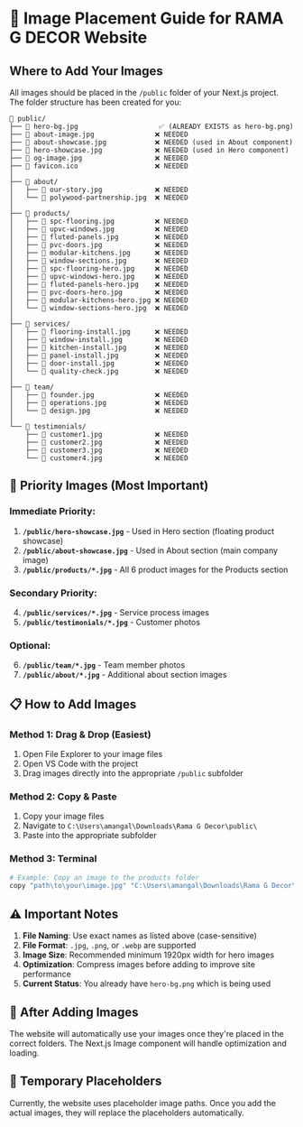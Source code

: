 # 📁 Image Placement Guide for RAMA G DECOR Website

## Where to Add Your Images

All images should be placed in the `/public` folder of your Next.js project. The folder structure has been created for you:

```
📁 public/
├── 📄 hero-bg.jpg                    ✅ (ALREADY EXISTS as hero-bg.png)
├── 📄 about-image.jpg               ❌ NEEDED
├── 📄 about-showcase.jpg            ❌ NEEDED (used in About component)
├── 📄 hero-showcase.jpg             ❌ NEEDED (used in Hero component)
├── 📄 og-image.jpg                  ❌ NEEDED
├── 📄 favicon.ico                   ❌ NEEDED
│
├── 📁 about/
│   ├── 📄 our-story.jpg             ❌ NEEDED
│   └── 📄 polywood-partnership.jpg  ❌ NEEDED
│
├── 📁 products/
│   ├── 📄 spc-flooring.jpg          ❌ NEEDED
│   ├── 📄 upvc-windows.jpg          ❌ NEEDED
│   ├── 📄 fluted-panels.jpg         ❌ NEEDED
│   ├── 📄 pvc-doors.jpg             ❌ NEEDED
│   ├── 📄 modular-kitchens.jpg      ❌ NEEDED
│   ├── 📄 window-sections.jpg       ❌ NEEDED
│   ├── 📄 spc-flooring-hero.jpg     ❌ NEEDED
│   ├── 📄 upvc-windows-hero.jpg     ❌ NEEDED
│   ├── 📄 fluted-panels-hero.jpg    ❌ NEEDED
│   ├── 📄 pvc-doors-hero.jpg        ❌ NEEDED
│   ├── 📄 modular-kitchens-hero.jpg ❌ NEEDED
│   └── 📄 window-sections-hero.jpg  ❌ NEEDED
│
├── 📁 services/
│   ├── 📄 flooring-install.jpg      ❌ NEEDED
│   ├── 📄 window-install.jpg        ❌ NEEDED
│   ├── 📄 kitchen-install.jpg       ❌ NEEDED
│   ├── 📄 panel-install.jpg         ❌ NEEDED
│   ├── 📄 door-install.jpg          ❌ NEEDED
│   └── 📄 quality-check.jpg         ❌ NEEDED
│
├── 📁 team/
│   ├── 📄 founder.jpg               ❌ NEEDED
│   ├── 📄 operations.jpg            ❌ NEEDED
│   └── 📄 design.jpg                ❌ NEEDED
│
└── 📁 testimonials/
    ├── 📄 customer1.jpg             ❌ NEEDED
    ├── 📄 customer2.jpg             ❌ NEEDED
    ├── 📄 customer3.jpg             ❌ NEEDED
    └── 📄 customer4.jpg             ❌ NEEDED
```

## 🎯 Priority Images (Most Important)

### **Immediate Priority:**
1. **`/public/hero-showcase.jpg`** - Used in Hero section (floating product showcase)
2. **`/public/about-showcase.jpg`** - Used in About section (main company image)
3. **`/public/products/*.jpg`** - All 6 product images for the Products section

### **Secondary Priority:**
4. **`/public/services/*.jpg`** - Service process images
5. **`/public/testimonials/*.jpg`** - Customer photos

### **Optional:**
6. **`/public/team/*.jpg`** - Team member photos
7. **`/public/about/*.jpg`** - Additional about section images

## 📋 How to Add Images

### **Method 1: Drag & Drop (Easiest)**
1. Open File Explorer to your image files
2. Open VS Code with the project
3. Drag images directly into the appropriate `/public` subfolder

### **Method 2: Copy & Paste**
1. Copy your image files
2. Navigate to `C:\Users\amangal\Downloads\Rama G Decor\public\`
3. Paste into the appropriate subfolder

### **Method 3: Terminal**
```bash
# Example: Copy an image to the products folder
copy "path\to\your\image.jpg" "C:\Users\amangal\Downloads\Rama G Decor\public\products\"
```

## ⚠️ Important Notes

1. **File Naming**: Use exact names as listed above (case-sensitive)
2. **File Format**: `.jpg`, `.png`, or `.webp` are supported
3. **Image Size**: Recommended minimum 1920px width for hero images
4. **Optimization**: Compress images before adding to improve site performance
5. **Current Status**: You already have `hero-bg.png` which is being used

## 🔄 After Adding Images

The website will automatically use your images once they're placed in the correct folders. The Next.js Image component will handle optimization and loading.

## 🎨 Temporary Placeholders

Currently, the website uses placeholder image paths. Once you add the actual images, they will replace the placeholders automatically.

